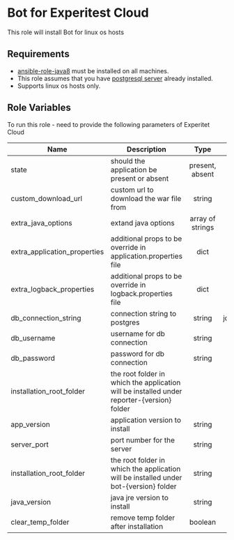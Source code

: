 Bot for Experitest Cloud
=========

This role will install Bot for linux os hosts

Requirements
------------
* [ansible-role-java8](https://github.com/ExperitestOfficial/ansible-role-java8) must be installed on all machines. <br>
* This role assumes that you have [postgresql server](https://github.com/ExperitestOfficial/ansible-role-postgresql-server) already installed. <br>
* Supports linux os hosts only.

Role Variables
--------------
To run this role - need to provide the following parameters of Experitet Cloud

| Name | Description | Type | Default | Required |
|------|-------------|:----:|:-----:|:-----:|
| state | should the application be present or absent | present, absent | present | no |
| custom_download_url | custom url to download the war file from | string |  | no |
| extra_java_options | extand java options | array of strings | [] | no |
| extra_application_properties | additional props to be override in application.properties file | dict | {} | no |
| extra_logback_properties | additional props to be override in logback.properties file | dict | {} | no |
| db_connection_string | connection string to postgres | string | jdbc:postgresql://localhost:5432/reporter | no |
| db_username | username for db connection | string | postgres | no |
| db_password | password for db connection | string |  | yes |
| installation_root_folder | the root folder in which the application will be installed under reporter-{version} folder 
| app_version | application version to install | string | 1.0.406  | no |
| server_port | port number for the server | string | 8099 | no |
| installation_root_folder | the root folder in which the application will be installed under bot-{version} folder | string | for linux: /opt/Experitest | no |
| java_version | java jre version to install | string | 8u292-b10 | no |
| clear_temp_folder | remove temp folder after installation | boolean | False | no |

